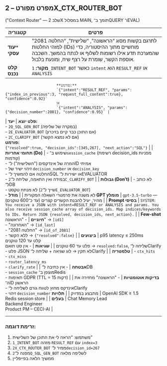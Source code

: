 ## מפרט מפורט – 2X_CTX_ROUTER_BOT

("Context Router" — שלב 2X במסלול MAIN, תומך ב־QUERY ו־EVAL)

| קטגוריה                  | פרטים                                                                                                                                                                                                                                                                                                                                                      |
|--------------------------|--------------------------------------------------------------------------------------------------------------------------------------------------------------------------------------------------------------------------------------------------------------------------------------------------------------------------------------------------------------|
| **ייעוד עסקי**           | לתרגם בקשות מסוג “הראשונה”, “שלישית”, “החלטה 2081” למזהי החלטות (IDs) מוחשיים מתוך ההיסטוריה, כדי שהמערכת תדע אילו רשומות לשלוף או לנתח בהמשך. השכבה אוספת הקשר, שומרת על רצף שיח, ומונעת בלבול. |
| **קלט נכנס**             | **מקור:** `1_INTENT_BOT` כאשר `intent` הוא `RESULT_REF` או `ANALYSIS`  
                           **פורמט:**  
                           `{"intent":"RESULT_REF", "params":{"index_in_previous":3, "request_full_content":true}, "confidence":0.92}`  
                           או  
                           `{"intent":"ANALYSIS", "params":{"decision_number":2081}, "confidence":0.95}` |
| **פלט יוצא**             | **יעד:**  
                           - `2Q_SQL_GEN_BOT` (במקרה של שליפה)  
                           - `2E_EVALUATOR_BOT` (אם התוכן כבר קיים בזיכרון)  
                           - `2C_CLARIFY_BOT` (אם לא נמצא הקשר)  
                           **פורמט:**  
                           `{"resolved":true, "decision_ids":[345,267], "next_action":"SQL"}` |
| **תחומי אחריות (Do)**   | - שימוש ב־`session_cache` (רשימת decision_ids מפניות קודמות)  
                           - המרה של אינדקסים ("השלישית") ל־ID אמיתי  
                           - זיהוי ישיר של `decision_number` או `decision_key`  
                           - החלטה אם להמשיך ל־SQL או ישירות ל־EVALUATOR  
                           - במידה ואין התאמה, שליחה ל־`2C_CLARIFY_BOT` |
| **גבולות (Don’t)**      | - לא כותב ל־DB  
                           - לא מנתח טקסט (שייך ל־`2E_EVALUATOR_BOT`)  
                           - לא משנה את פרמטרי השאלה המקורית |
| **מודל GPT מומלץ**       | `gpt-3.5-turbo` — מהיר, יעיל להבנת הקשרים קצרים (עד כ־600 טוקנים) |
| **Prompt בסיסי**         | `SYSTEM: You receive a JSON with intent=RESULT_REF or ANALYSIS and params. You also receive session_cache array of decision_ids. Map indices/keywords to IDs. Return JSON {resolved, decision_ids, next_action}.` |
| **Few-shot חיוניים**     | - "הראשונה" → `[id1]`  
                           - "האחרונה" → `[id_last]`  
                           - "החלטה 2081" → `[id_of_2081]`  
                           - ללא הקשר → `{"resolved":false}` |
| **ביצועים**             | p95 latency ≤ 250ms  
                           קלט עד 120 טוקנים  
                           פלט עד 60 טוקנים |
| **שגיאות**              | - אין סט תואם → `resolved:false`, שליחה ל־Clarify  
                           - פלט JSON לא תקין → לוג שגיאה + שליחה ל־Clarify |
| **טלמטריה**             | - `ctx_hits`  
                           - `ctx_miss`  
                           - `router_latency_ms`  
                           - `clarify_rate` |
| **אבטחה**               | - אין כתיבה ל־DB  
                           - `session_cache` מוצפן ב־Redis  
                           - תאימות GDPR (TTL = 15 דקות) |
| **בדיקות אוטומטיות**    | - "הראשונה" מחזירה את ה־ID הראשון  
                           - אינדקס מחוץ לטווח גורם לשליחה ל־Clarify  
                           - זיהוי `decision_number` מתבצע במדויק |
| **תלויות**              | OpenAI SDK ≥ 1.5  
                           Redis session store |
| **בעלים**               | Chat Memory Lead  
                           Backend Engineer  
                           Product PM – CECI-AI |

---

### זרימת דוגמה:
1. משתמש: “הראה לי את התוכן של השלישית”  
2. `1_INTENT_BOT` מזהה `RESULT_REF` עם `index=3`  
3. `2X_CTX_ROUTER_BOT` ממיר ל־`decision_id=267`  
4. מפנה ל־`2Q_SQL_GEN_BOT` לשליפה מלאה  
5. ממשיך הלאה בפייפליין
